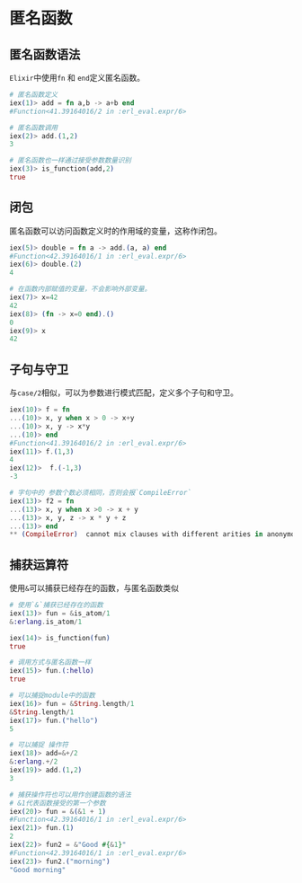 # 匿名函数


## 匿名函数语法

`Elixir`中使用`fn` 和 `end`定义匿名函数。

```elixir
# 匿名函数定义
iex(1)> add = fn a,b -> a+b end
#Function<41.39164016/2 in :erl_eval.expr/6>

# 匿名函数调用
iex(2)> add.(1,2)
3

# 匿名函数也一样通过接受参数数量识别
iex(3)> is_function(add,2)
true
```

## 闭包

匿名函数可以访问函数定义时的作用域的变量，这称作闭包。

```elixir
iex(5)> double = fn a -> add.(a, a) end
#Function<42.39164016/1 in :erl_eval.expr/6>
iex(6)> double.(2)
4

# 在函数内部赋值的变量，不会影响外部变量。
iex(7)> x=42
42
iex(8)> (fn -> x=0 end).()
0
iex(9)> x
42

```

## 子句与守卫

与`case/2`相似，可以为参数进行模式匹配，定义多个子句和守卫。

```elixir
iex(10)> f = fn 
...(10)> x, y when x > 0 -> x+y
...(10)> x, y -> x*y
...(10)> end
#Function<41.39164016/2 in :erl_eval.expr/6>
iex(11)> f.(1,3)
4
iex(12)>  f.(-1,3)
-3

# 字句中的 参数个数必须相同，否则会报`CompileError`
iex(13)> f2 = fn
...(13)> x, y when x >0 -> x + y
...(13)> x, y, z -> x * y + z
...(13)> end
** (CompileError)  cannot mix clauses with different arities in anonymous functions
```

## 捕获运算符

使用`&`可以捕获已经存在的函数，与匿名函数类似

```elixir
# 使用`&`捕获已经存在的函数
iex(13)> fun = &is_atom/1
&:erlang.is_atom/1

iex(14)> is_function(fun)
true

# 调用方式与匿名函数一样
iex(15)> fun.(:hello)
true

# 可以捕捉module中的函数
iex(16)> fun = &String.length/1
&String.length/1
iex(17)> fun.("hello")
5

# 可以捕捉 操作符
iex(18)> add=&+/2
&:erlang.+/2
iex(19)> add.(1,2)
3

# 捕获操作符也可以用作创建函数的语法
# &1代表函数接受的第一个参数
iex(20)> fun = &(&1 + 1)
#Function<42.39164016/1 in :erl_eval.expr/6>
iex(21)> fun.(1)
2
iex(22)> fun2 = &"Good #{&1}"
#Function<42.39164016/1 in :erl_eval.expr/6>
iex(23)> fun2.("morning")
"Good morning"
```
